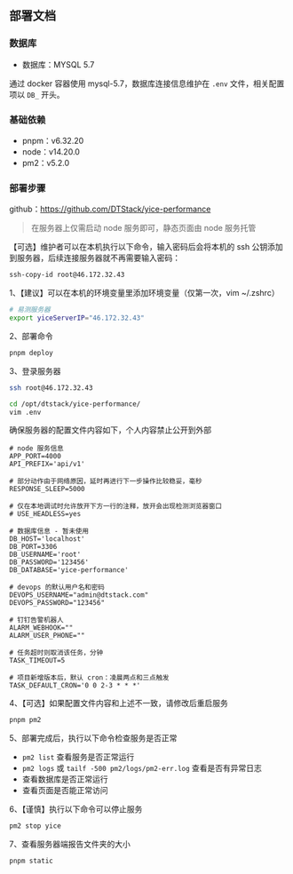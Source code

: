 ## 部署文档

### 数据库

- 数据库：MYSQL 5.7

通过 docker 容器使用 mysql-5.7，数据库连接信息维护在 `.env` 文件，相关配置项以 `DB_` 开头。


### 基础依赖
- pnpm：v6.32.20
- node：v14.20.0
- pm2：v5.2.0


### 部署步骤

github：https://github.com/DTStack/yice-performance

> 在服务器上仅需启动 node 服务即可，静态页面由 node 服务托管

【可选】维护者可以在本机执行以下命令，输入密码后会将本机的 ssh 公钥添加到服务器，后续连接服务器就不再需要输入密码：

``` bash
ssh-copy-id root@46.172.32.43
```

1、【建议】可以在本机的环境变量里添加环境变量（仅第一次，vim ~/.zshrc）

``` bash
# 易测服务器
export yiceServerIP="46.172.32.43"
```

2、部署命令

``` bash
pnpm deploy
```

3、登录服务器

``` bash
ssh root@46.172.32.43
```

``` bash
cd /opt/dtstack/yice-performance/
vim .env
```

确保服务器的配置文件内容如下，个人内容禁止公开到外部

```
# node 服务信息
APP_PORT=4000
API_PREFIX='api/v1'

# 部分动作由于网络原因，延时再进行下一步操作比较稳妥，毫秒
RESPONSE_SLEEP=5000

# 仅在本地调试时允许放开下方一行的注释，放开会出现检测浏览器窗口
# USE_HEADLESS=yes

# 数据库信息 - 暂未使用
DB_HOST='localhost'
DB_PORT=3306
DB_USERNAME='root'
DB_PASSWORD='123456'
DB_DATABASE='yice-performance'

# devops 的默认用户名和密码
DEVOPS_USERNAME="admin@dtstack.com"
DEVOPS_PASSWORD="123456"

# 钉钉告警机器人
ALARM_WEBHOOK=""
ALARM_USER_PHONE=""

# 任务超时则取消该任务，分钟
TASK_TIMEOUT=5

# 项目新增版本后，默认 cron：凌晨两点和三点触发
TASK_DEFAULT_CRON='0 0 2-3 * * *'
```

4、【可选】如果配置文件内容和上述不一致，请修改后重启服务

``` bash
pnpm pm2
```

5、部署完成后，执行以下命令检查服务是否正常

- `pm2 list` 查看服务是否正常运行
- `pm2 logs` 或 `tailf -500 pm2/logs/pm2-err.log` 查看是否有异常日志
- 查看数据库是否正常运行
- 查看页面是否能正常访问

6、【谨慎】执行以下命令可以停止服务

``` bash
pm2 stop yice
```

7、查看服务器端报告文件夹的大小

``` bash
pnpm static
```
